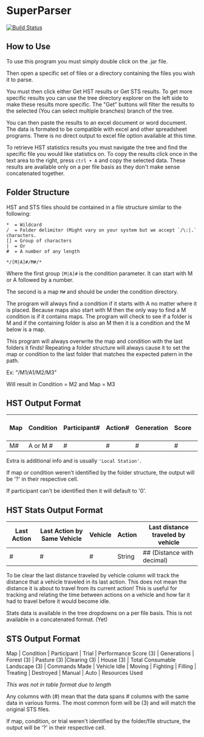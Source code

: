 SuperParser
====
[![Build Status](http://ci.myuplay.com/buildStatus/icon?job=SuperParser)](http://ci.myuplay.com/job/SuperParser/)

How to Use
----
To use this program you must simply double click on the .jar file.

Then open a specific set of files or a directory containing the files you wish it to parse.

You must then click either Get HST results or Get STS results. To get more specific results you can use the
tree directory explorer on the left side to make these results more specific. The "Get" buttons will filter
the results to the selected (You can select multiple branches) branch of the tree.

You can then paste the results to an excel document or word document. The data is formated to be compatible with
excel and other spreadsheet programs. There is no direct output to excel file option available at this time.

To retrieve HST statistics results you must navigate the tree and find the specific file you would like statistics on.
To copy the results click once in the text area to the right, press `ctrl + A` and copy the selected data. These results
are available only on a per file basis as they don't make sense concatenated together.

Folder Structure
----
HST and STS files should be contained in a file structure similar to the following:

```
*  = Wildcard
/  = Folder delimiter (Might vary on your system but we accept `/\:|.` characters.
[] = Group of characters
|  = Or 
#  = A number of any length
```

`*/[M|A]#/M#/*`

Where the first group `[M|A]#` is the condition parameter. It can start with M or A followed by a number.

The second is a map `M#` and should be under the condition directory.

The program will always find a condition if it starts with A no matter where it is placed.
Because maps also start with M then the only way to find a M condition is if it contains maps.
The program will check to see if a folder is M and if the containing folder is also an M then it is a condition and the M below is a map.

This program will always overwrite the map and condition with the last folders it finds! Repeating a folder structure will always cause it to
set the map or condition to the last folder that matches the expected patern in the path.

Ex: "/M1/A1/M2/M3"

Will result in Condition = M2 and Map = M3


HST Output Format
----
|Map | Condition | Participant# | Action# | Generation | Score | Action | Appliance | Location | Location Type | Final Location | Final Location Type | Extra  |
|----|-----------|--------------|---------|------------|-------|--------|-----------|----------|---------------|----------------|---------------------|--------|
| M# | A or M #  | #            | #       | #          | #     | String | #         | (#, #)   | String        | (#, #)         | String              | String |

Extra is additional info and is usually `'Local Station'`.

If map or condition weren't identified by the folder structure, the output will be '?' in their respective cell.

If participant can't be identified then it will default to '0'.

HST Stats Output Format
----
| Last Action | Last Action by Same Vehicle | Vehicle | Action | Last distance traveled by vehicle |
|-------------|-----------------------------|---------|--------|-----------------------------------|
| #           | #                           | #       | String | ## (Distance with decimal)        |

To be clear the last distance traveled by vehicle column will track the distance that a vehicle traveled in its last action.
This does not mean the distance it is about to travel from its current action! This is useful for tracking and relating
the time between actions on a vehicle and how far it had to travel before it would become idle.

Stats data is available in the tree dropdowns on a per file basis. This is not available in a concatenated format. (Yet)

STS Output Format
----
Map | Condition | Participant | Trial | Performance Score (3) | Generations | Forest (3) | Pasture (3) |Clearing (3) | House (3) | Total Consumable Landscape (3) | Commands Made | Vehicle	Idle | Moving | Fighting | Filling | Treating | Destroyed | Manual | Auto | Resources Used

_This was not in table format due to length_

Any columns with (#) mean that the data spans # columns with the same data in various forms.
The most common form will be (3) and will match the original STS files.

If map, condition, or trial weren't identified by the folder/file structure, the output will be '?' in their respective cell.


